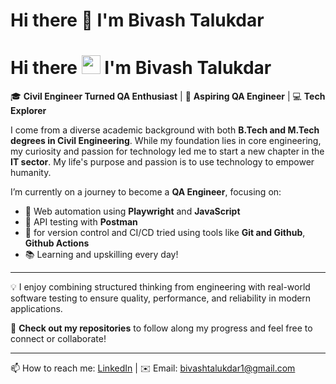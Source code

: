 # Hi there 👋 I'm Bivash Talukdar
# Hi there <img src="https://raw.githubusercontent.com/MartinHeinz/MartinHeinz/master/wave.gif" width="30px"> I'm Bivash Talukdar

🎓 **Civil Engineer Turned QA Enthusiast** | 🧪 **Aspiring QA Engineer** | 💻 **Tech Explorer**

I come from a diverse academic background with both **B.Tech and M.Tech degrees in Civil Engineering**. While my foundation lies in core engineering, my curiosity and passion for technology led me to start a new chapter in the **IT sector**. My life's purpose and passion is to use technology to empower humanity.

I’m currently on a journey to become a **QA Engineer**, focusing on:

- 🧪 Web automation using **Playwright** and **JavaScript**
- 🔗 API testing with **Postman**
- 🔧 for version control and CI/CD tried using tools like **Git and Github**, **Github Actions**
- 📚 Learning and upskilling every day!

---

💡 I enjoy combining structured thinking from engineering with real-world software testing to ensure quality, performance, and reliability in modern applications.

🚀 **Check out my repositories** to follow along my progress and feel free to connect or collaborate!

---

📫 How to reach me: [LinkedIn](https://www.linkedin.com/in/your-link-here) | ✉️ Email: bivashtalukdar1@gmail.com

